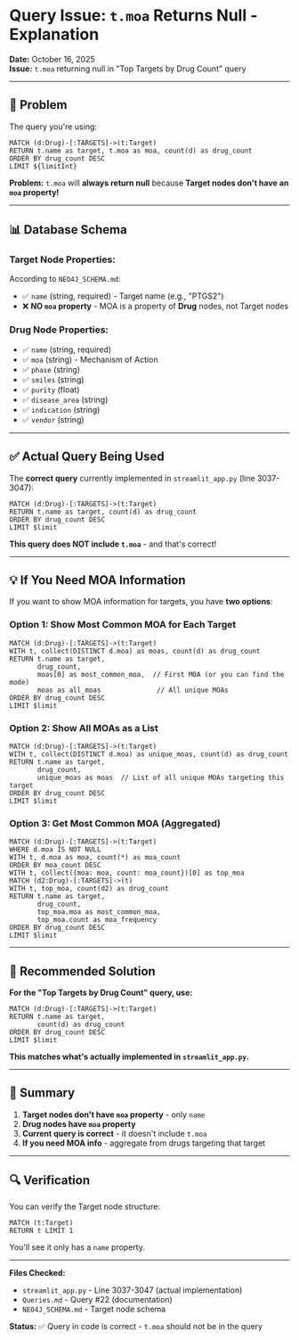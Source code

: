 # Query Issue: `t.moa` Returns Null - Explanation

**Date:** October 16, 2025  
**Issue:** `t.moa` returning null in "Top Targets by Drug Count" query

---

## 🚨 Problem

The query you're using:
```cypher
MATCH (d:Drug)-[:TARGETS]->(t:Target)
RETURN t.name as target, t.moa as moa, count(d) as drug_count
ORDER BY drug_count DESC
LIMIT ${limitInt}
```

**Problem:** `t.moa` will **always return null** because **Target nodes don't have an `moa` property!**

---

## 📊 Database Schema

### **Target Node Properties:**
According to `NEO4J_SCHEMA.md`:
- ✅ `name` (string, required) - Target name (e.g., "PTGS2")
- ❌ **NO `moa` property** - MOA is a property of **Drug** nodes, not Target nodes

### **Drug Node Properties:**
- ✅ `name` (string, required)
- ✅ `moa` (string) - Mechanism of Action
- ✅ `phase` (string)
- ✅ `smiles` (string)
- ✅ `purity` (float)
- ✅ `disease_area` (string)
- ✅ `indication` (string)
- ✅ `vendor` (string)

---

## ✅ Actual Query Being Used

The **correct query** currently implemented in `streamlit_app.py` (line 3037-3047):

```cypher
MATCH (d:Drug)-[:TARGETS]->(t:Target)
RETURN t.name as target, count(d) as drug_count
ORDER BY drug_count DESC
LIMIT $limit
```

**This query does NOT include `t.moa`** - and that's correct!

---

## 💡 If You Need MOA Information

If you want to show MOA information for targets, you have **two options**:

### **Option 1: Show Most Common MOA for Each Target**
```cypher
MATCH (d:Drug)-[:TARGETS]->(t:Target)
WITH t, collect(DISTINCT d.moa) as moas, count(d) as drug_count
RETURN t.name as target, 
       drug_count,
       moas[0] as most_common_moa,  // First MOA (or you can find the mode)
       moas as all_moas              // All unique MOAs
ORDER BY drug_count DESC
LIMIT $limit
```

### **Option 2: Show All MOAs as a List**
```cypher
MATCH (d:Drug)-[:TARGETS]->(t:Target)
WITH t, collect(DISTINCT d.moa) as unique_moas, count(d) as drug_count
RETURN t.name as target,
       drug_count,
       unique_moas as moas  // List of all unique MOAs targeting this target
ORDER BY drug_count DESC
LIMIT $limit
```

### **Option 3: Get Most Common MOA (Aggregated)**
```cypher
MATCH (d:Drug)-[:TARGETS]->(t:Target)
WHERE d.moa IS NOT NULL
WITH t, d.moa as moa, count(*) as moa_count
ORDER BY moa_count DESC
WITH t, collect({moa: moa, count: moa_count})[0] as top_moa
MATCH (d2:Drug)-[:TARGETS]->(t)
WITH t, top_moa, count(d2) as drug_count
RETURN t.name as target,
       drug_count,
       top_moa.moa as most_common_moa,
       top_moa.count as moa_frequency
ORDER BY drug_count DESC
LIMIT $limit
```

---

## 🎯 Recommended Solution

**For the "Top Targets by Drug Count" query, use:**

```cypher
MATCH (d:Drug)-[:TARGETS]->(t:Target)
RETURN t.name as target, 
       count(d) as drug_count
ORDER BY drug_count DESC
LIMIT $limit
```

**This matches what's actually implemented in `streamlit_app.py`.**

---

## 📝 Summary

1. **Target nodes don't have `moa` property** - only `name`
2. **Drug nodes have `moa` property**
3. **Current query is correct** - it doesn't include `t.moa`
4. **If you need MOA info** - aggregate from drugs targeting that target

---

## 🔍 Verification

You can verify the Target node structure:
```cypher
MATCH (t:Target)
RETURN t LIMIT 1
```

You'll see it only has a `name` property.

---

**Files Checked:**
- `streamlit_app.py` - Line 3037-3047 (actual implementation)
- `Queries.md` - Query #22 (documentation)
- `NEO4J_SCHEMA.md` - Target node schema

**Status:** ✅ Query in code is correct - `t.moa` should not be in the query


